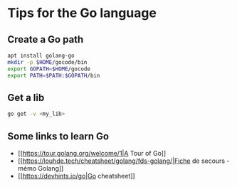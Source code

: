 # Tips for the Go language


## Create a Go path
```bash
apt install golang-go
mkdir -p $HOME/gocode/bin
export GOPATH=$HOME/gocode
export PATH=$PATH:$GOPATH/bin
```

## Get a lib
```bash
go get -v <my_lib>
```

## Some links to learn Go
  - [[https://tour.golang.org/welcome/1|A Tour of Go]]
  - [[https://louhde.tech/cheatsheet/golang/fds-golang/|Fiche de secours - mémo Golang]]
  - [[https://devhints.io/go|Go cheatsheet]]

